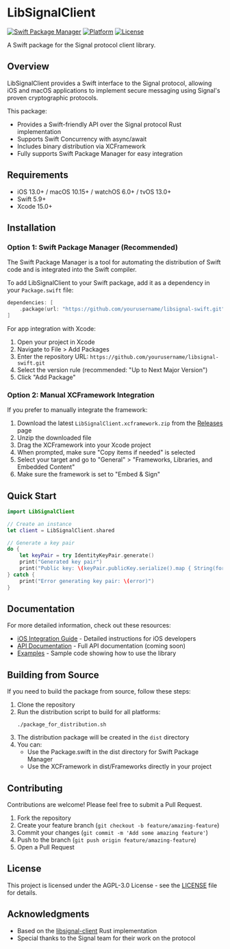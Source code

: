 # LibSignalClient

[![Swift Package Manager](https://img.shields.io/badge/SPM-compatible-brightgreen.svg)](https://swift.org/package-manager)
[![Platform](https://img.shields.io/badge/Platforms-iOS%20|%20macOS-blue)](https://developer.apple.com/documentation)
[![License](https://img.shields.io/badge/License-AGPL%203.0-lightgrey)](LICENSE)

A Swift package for the Signal protocol client library.

## Overview

LibSignalClient provides a Swift interface to the Signal protocol, allowing iOS and macOS applications to implement secure messaging using Signal's proven cryptographic protocols.

This package:
- Provides a Swift-friendly API over the Signal protocol Rust implementation
- Supports Swift Concurrency with async/await
- Includes binary distribution via XCFramework
- Fully supports Swift Package Manager for easy integration

## Requirements

- iOS 13.0+ / macOS 10.15+ / watchOS 6.0+ / tvOS 13.0+
- Swift 5.9+
- Xcode 15.0+

## Installation

### Option 1: Swift Package Manager (Recommended)

The Swift Package Manager is a tool for automating the distribution of Swift code and is integrated into the Swift compiler.

To add LibSignalClient to your Swift package, add it as a dependency in your `Package.swift` file:

```swift
dependencies: [
    .package(url: "https://github.com/yourusername/libsignal-swift.git", from: "1.0.0")
]
```

For app integration with Xcode:

1. Open your project in Xcode
2. Navigate to File > Add Packages
3. Enter the repository URL: `https://github.com/yourusername/libsignal-swift.git`
4. Select the version rule (recommended: "Up to Next Major Version")
5. Click "Add Package"

### Option 2: Manual XCFramework Integration

If you prefer to manually integrate the framework:

1. Download the latest `LibSignalClient.xcframework.zip` from the [Releases](https://github.com/yourusername/libsignal-swift/releases) page
2. Unzip the downloaded file
3. Drag the XCFramework into your Xcode project
4. When prompted, make sure "Copy items if needed" is selected
5. Select your target and go to "General" > "Frameworks, Libraries, and Embedded Content"
6. Make sure the framework is set to "Embed & Sign"

## Quick Start

```swift
import LibSignalClient

// Create an instance
let client = LibSignalClient.shared

// Generate a key pair
do {
    let keyPair = try IdentityKeyPair.generate()
    print("Generated key pair")
    print("Public key: \(keyPair.publicKey.serialize().map { String(format: "%02X", $0) }.joined())")
} catch {
    print("Error generating key pair: \(error)")
}
```

## Documentation

For more detailed information, check out these resources:

- [iOS Integration Guide](docs/ios-integration-guide.md) - Detailed instructions for iOS developers
- [API Documentation](#) - Full API documentation (coming soon)
- [Examples](Examples/) - Sample code showing how to use the library

## Building from Source

If you need to build the package from source, follow these steps:

1. Clone the repository
2. Run the distribution script to build for all platforms:
   ```
   ./package_for_distribution.sh
   ```
3. The distribution package will be created in the `dist` directory
4. You can:
   - Use the Package.swift in the dist directory for Swift Package Manager
   - Use the XCFramework in dist/Frameworks directly in your project

## Contributing

Contributions are welcome! Please feel free to submit a Pull Request.

1. Fork the repository
2. Create your feature branch (`git checkout -b feature/amazing-feature`)
3. Commit your changes (`git commit -m 'Add some amazing feature'`)
4. Push to the branch (`git push origin feature/amazing-feature`)
5. Open a Pull Request

## License

This project is licensed under the AGPL-3.0 License - see the [LICENSE](LICENSE) file for details.

## Acknowledgments

- Based on the [libsignal-client](https://github.com/signalapp/libsignal) Rust implementation
- Special thanks to the Signal team for their work on the protocol 